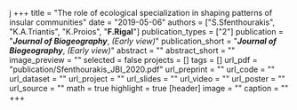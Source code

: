 j +++
title = "The role of ecological specialization in shaping patterns of insular communities"
date = "2019-05-06"
authors = ["S.Sfenthourakis", "K.A.Triantis", "K.Proios", "**F.Rigal**"]
publication_types = ["2"]
publication = "**_Journal of Biogeography_**, _(Early view)_"
publication_short = "**_Journal of Biogeography_**, _(Early view)_"
abstract = ""
abstract_short = ""
image_preview = ""
selected = false
projects = []
tags = []
url_pdf = "publication/Sfenthourakis_JBI_2020.pdf"
url_preprint = ""
url_code = ""
url_dataset = ""
url_project = ""
url_slides = ""
url_video = ""
url_poster = ""
url_source = ""
math = true
highlight = true
[header]
image = ""
caption = ""
+++
